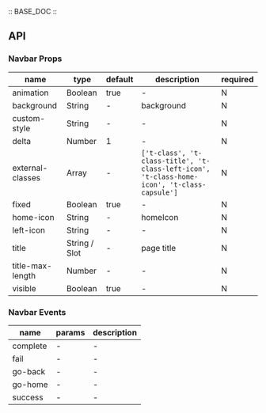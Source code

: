 :: BASE_DOC ::

## API
### Navbar Props

name | type | default | description | required
-- | -- | -- | -- | --
animation | Boolean | true | \- | N
background | String | - | background | N
custom-style | String | - | \- | N
delta | Number | 1 | \- | N
external-classes | Array | - | `['t-class', 't-class-title', 't-class-left-icon', 't-class-home-icon', 't-class-capsule']` | N
fixed | Boolean | true | \- | N
home-icon | String | - | homeIcon | N
left-icon | String | - | \- | N
title | String / Slot | - | page title | N
title-max-length | Number | - | \- | N
visible | Boolean | true | \- | N

### Navbar Events

name | params | description
-- | -- | --
complete | \- | \-
fail | \- | \-
go-back | \- | \-
go-home | \- | \-
success | \- | \-
